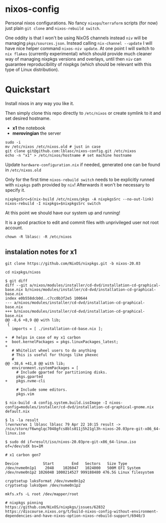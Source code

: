 # nixos-config

Personal nixos configurations.
No fancy `nixops`/`terraform` scripts (for now) just plain `git clone` and `nixos-rebuild switch`.

One oddity is that I won't be using NixOS channels instead `niv` will be
managing `pkgs/sources.json`. Instead calling `nix-channel --update` I will have
nice helper command `nixos-niv update`. At one point I will switch to `nix flakes`
(currently experimental) which should provide much cleaner way of managing
nixpkgs versions and overlays, until then `niv` can guarantee reproducibility of nixpkgs
(which should be relevant with this type of Linux distribution).

# Quickstart

Install nixos in any way you like it.

Then simply clone this repo directly to `/etc/nixos`
or create symlink to it and set desired hostname.

* **x1** the notebook
* **merovingian** the server

```
sudo -i
mv /etc/nixos /etc/nixos.old # just in case
git clone git@github.com:lblasc/nixos-config.git /etc/nixos
echo -n "x1" > /etc/nixos/hostname # set machine hostname
```

Update `hardware-configuration.nix` if needed, generated one
can be found in `/etc/nixos.old`

Only for the first time `nixos-rebuild switch` needs to be
explicitly runned with `nixpkgs` path provided by `niv`!
Afterwards it won't be necessary to specify it.

```
nixpkgsSrc=$(nix-build /etc/nixos/pkgs -A nixpkgsSrc --no-out-link)
nixos-rebuild -I nixpkgs=$nixpkgsSrc switch
```

At this point we should have our system up and running!

It is a good practice to edit and commit files with
unprivileged user not root account.
```
chown -R lblasc: -R /etc/nixos
```

## instalation notes for x1

```
git clone https://github.com/NixOS/nixpkgs.git -b nixos-20.03

cd nixpkgs/nixos

$ git diff
diff --git a/nixos/modules/installer/cd-dvd/installation-cd-graphical-base.nix b/nixos/modules/installer/cd-dvd/installation-cd-graphical-base.nix
index e0b558dcb0d..c7cc0b3f2e5 100644
--- a/nixos/modules/installer/cd-dvd/installation-cd-graphical-base.nix
+++ b/nixos/modules/installer/cd-dvd/installation-cd-graphical-base.nix
@@ -8,6 +8,9 @@ with lib;
 {
   imports = [ ./installation-cd-base.nix ];

+  # helps in case of my x1 carbon
+  boot.kernelPackages = pkgs.linuxPackages_latest;
+
   # Whitelist wheel users to do anything
   # This is useful for things like pkexec
   #
@@ -38,6 +41,8 @@ with lib;
   environment.systemPackages = [
     # Include gparted for partitioning disks.
     pkgs.gparted
+    pkgs.nvme-cli

     # Include some editors.
     pkgs.vim

$ nix-build -A config.system.build.isoImage -I nixos-config=modules/installer/cd-dvd/installation-cd-graphical-gnome.nix default.nix

$ ls -la result
lrwxrwxrwx 1 lblasc lblasc 79 Apr 22 10:15 result -> /nix/store/f6wnglqc7048gfcs8bls011j5h21gl3h-nixos-20.03pre-git-x86_64-linux.iso

$ sudo dd if=result/iso/nixos-20.03pre-git-x86_64-linux.iso of=/dev/sdX bs=1M

# x1 carbon gen7

Device           Start        End   Sectors   Size Type
/dev/nvme0n1p1    2048    1026047   1024000   500M EFI System
/dev/nvme0n1p2 1026048 1000214527 999188480 476.5G Linux filesystem

cryptsetup luksFormat /dev/nvme0n1p2
cryptsetup luksOpen /dev/nvme0n1p2

mkfs.xfs -L root /dev/mapper/root

# nixpkgs pinning
https://github.com/NixOS/nixpkgs/issues/62832
https://discourse.nixos.org/t/build-nixos-config-without-environment-dependencies-and-have-nixos-option-nixos-rebuild-support/6940/3

```
